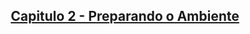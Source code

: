 ## <center>[Capitulo 2 - Preparando o Ambiente](https://github.com/lucasbombev/Obsidian/blob/main/BrainUpdater/%F0%9F%93%81%F0%9F%92%BBSoftware/%F0%9F%93%81Introdu%C3%A7%C3%A3o%20a%20Programa%C3%A7%C3%A3o%20com%20Python/%F0%9F%93%842%20-%20Preparando%20o%20Ambiente.md)</center>